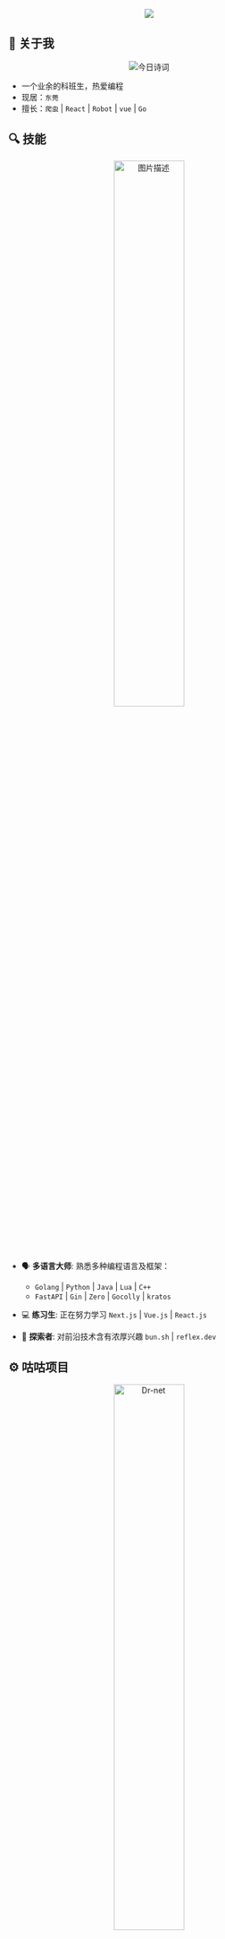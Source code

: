 <p align="center">
<img src="https://readme-typing-svg.herokuapp.com?font=JetBrains+Mono&weight=300&pause=1000&color=4169F7D1&width=435&lines=%E6%AC%A2%E8%BF%8E%E6%9D%A5%E5%88%B0+Fromsko+%E7%9A%84%E4%B8%BB%E9%A1%B5%F0%9F%A5%B3" align="center" />
</p>

## 🌟 关于我

<p align="center">
<img alt="今日诗词" src="https://v2.jinrishici.com/one.svg" align="center">
</p>

- 一个业余的科班生，热爱编程
- 现居：`东莞`
- 擅长：`爬虫` | `React` | `Robot` | `vue` | `Go`

## 🔍 技能

<p align="center">
  <img src="https://github-readme-stats.vercel.app/api?username=Fromsko&theme=dark&show_icons=true" width="50%" alt="图片描述">
</p>

- 🗣️ **多语言大师**: 熟悉多种编程语言及框架：

  - `Golang` | `Python` | `Java` | `Lua` | `C++`
  - `FastAPI` | `Gin` | `Zero` | `Gocolly` | `kratos`

- 💻 **练习生**: 正在努力学习 `Next.js` | `Vue.js` | `React.js`

- 🥰 **探索者**: 对前沿技术含有浓厚兴趣 `bun.sh` | `reflex.dev`

## ⚙️ 咕咕项目

<p align="center">
  <a href="https://github.com/Fromsko/Dr-net">
  <img src="https://github-readme-stats.vercel.app/api/pin?username=Fromsko&repo=Dr-net&theme=default" width="50%" alt="Dr-net" />
  </a>
</p>

## 🤝 联系方式

- 📧 邮箱：[1614355756@qq.com](#关于我)
